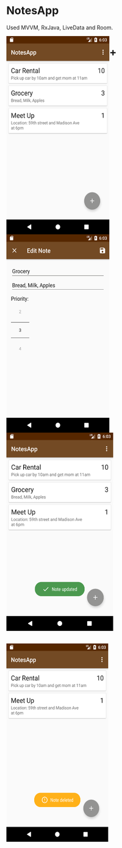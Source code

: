 # NotesApp
Used MVVM, RxJava, LiveData and Room.


<img src="https://github.com/joysoi/NotesApp/blob/master/Screenshots/Screenshot_1541181784.png" 
 height="520" width="270" align="left"/>
<img src="https://github.com/joysoi/NotesApp/blob/master/Screenshots/Screenshot_1541181794.png" 
 height="520" width="270" align="left"/>
<img src="https://github.com/joysoi/NotesApp/blob/master/Screenshots/Screenshot_1541181801.png" 
 height="520" width="280" align="left"/>
# +
 <img src="https://github.com/joysoi/NotesApp/blob/master/Screenshots/Screenshot_1541181811.png" 
 height="520" width="267" vspace="33"/>

